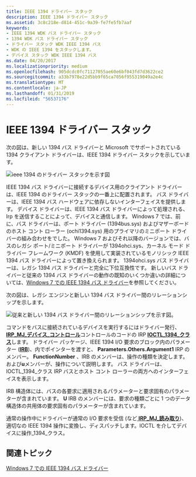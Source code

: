 ```yaml
---
title: IEEE 1394 ドライバー スタック
description: IEEE 1394 ドライバー スタック
ms.assetid: 3c8c218e-d814-451c-9a39-fe7fe5fb7aaf
keywords:
- IEEE 1394 WDK バス ドライバー スタック
- 1394 WDK バス ドライバー スタック
- ドライバー スタック WDK IEEE 1394 バス
- WDK の IEEE 1394 をスタックします。
- デバイス スタック WDK IEEE 1394 バス
ms.date: 04/20/2017
ms.localizationpriority: medium
ms.openlocfilehash: 905dcdc0fc71127055ae60e6bf043fd7d3622ce2
ms.sourcegitcommit: a33b7978e22d5bb9f65ca7056f955319049a2e4c
ms.translationtype: MT
ms.contentlocale: ja-JP
ms.lasthandoff: 01/31/2019
ms.locfileid: "56537176"
---
```

# <a name="the-ieee-1394-driver-stack"></a>IEEE 1394 ドライバー スタック





次の図は、新しい 1394 バス ドライバーと Microsoft でサポートされている 1394 クライアント ドライバーは、IEEE 1394 ドライバー スタックを示しています。

![ieee 1394 のドライバー スタックを示す図](images/1394driverstack.png)

IEEE 1394 バス ドライバーに接続するデバイス用のクライアント ドライバーは、IEEE 1394 のドライバー スタックの一番上に配置されます。 バス ドライバーは、IEEE 1394 バス ハードウェアに依存しないインターフェイスを提供します。 デバイス ドライバーは、IEEE 1394 バス ドライバーによって処理される、Irp を送信することによって、デバイスと通信します。 Windows 7 では、前に、バス ドライバーは、ポート ドライバー (1394bus.sys) およびマザーボードのホスト コント ローラー (ochi1394.sys) 用のプライマリのミニポート ドライバーの組み合わせをでした。 Windows 7 およびそれ以降のバージョンでは、バスのレガシ ポート/ミニポート ドライバーが 1394ohci.sys、カーネル モード ドライバー フレームワーク (KMDF) を使用して実装されているモノリシック IEEE 1394 バス ドライバーによって置き換えられます。 1394ohci.sys バス ドライバーは、レガシ 1394 バス ドライバーと完全に下位互換性です。 新しいバス ドライバーと従来の 1394 バス ドライバーの動作の既知のいくつか違いの詳細については、[Windows 7 での IEEE 1394 バス ドライバー](https://msdn.microsoft.com/library/windows/hardware/gg266402)を参照してください。

次の図は、レガシ エンジンと新しい 1394 バス ドライバー間のリレーションシップを示します。

![従来と新しい 1394 バス ドライバー間のリレーションシップを示す図。](images/1394busdriver.png)

コマンドをバスに接続されているデバイスを実行するにはドライバー発行、 [ **IRP\_MJ\_デバイス\_コントロール**](https://msdn.microsoft.com/library/windows/hardware/ff550744)コントロールのコードの IRP [ **IOCTL\_1394\_クラス**](https://msdn.microsoft.com/library/windows/hardware/ff537232)します。 ドライバー パッケージ、IEEE 1394 I/O 要求のブロック内のパラメーター ([**IRB**](https://msdn.microsoft.com/library/windows/hardware/ff537350))、内でポインターを渡すと、 **Parameters.Others.Argument1** IRP のメンバー。 **FunctionNumber** 、IRB のメンバーは、操作の種類を決定します。 および**u**メンバーが、操作について説明します。 バス ドライバーは、IOCTL\_1394\_クラス IRP バスとホスト コント ローラーの両方へのインターフェイスを表示します。

IRB 構造体には、バスの各要求に適用されるパラメーターと要求固有のパラメーターが含まれています。 **U** IRB のメンバーには、要求の種類ごとに 1 つのデータ構造体の共用体の要求固有のパラメーターが含まれています。

通常の操作中にドライバーが通常の I/O 要求を受信 (など[ **IRP\_MJ\_読み取り**](https://msdn.microsoft.com/library/windows/hardware/ff550794))、適切なの IEEE 1394 操作に変換し、ディスパッチします。IOCTL を介してデバイスに操作\_1394\_クラス。

## <a name="related-topics"></a>関連トピック
[Windows 7 での IEEE 1394 バス ドライバー](https://msdn.microsoft.com/library/windows/hardware/gg266402)  



